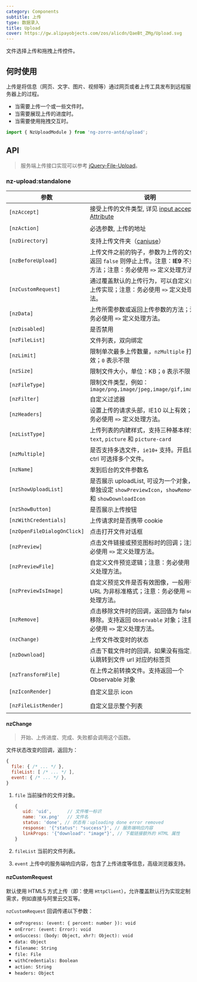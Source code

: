 ```yaml
---
category: Components
subtitle: 上传
type: 数据录入
title: Upload
cover: https://gw.alipayobjects.com/zos/alicdn/QaeBt_ZMg/Upload.svg
---
```


文件选择上传和拖拽上传控件。

## 何时使用

上传是将信息（网页、文字、图片、视频等）通过网页或者上传工具发布到远程服务器上的过程。

- 当需要上传一个或一些文件时。
- 当需要展现上传的进度时。
- 当需要使用拖拽交互时。

```ts
import { NzUploadModule } from 'ng-zorro-antd/upload';
```

## API

> 服务端上传接口实现可以参考 [jQuery-File-Upload](https://github.com/blueimp/jQuery-File-Upload/wiki)。

### nz-upload:standalone

| 参数                        | 说明                                                                                                                            | 类型                                                                                             | 默认值       |
| --------------------------- | ------------------------------------------------------------------------------------------------------------------------------- | ------------------------------------------------------------------------------------------------ | ------------ |
| `[nzAccept]`                | 接受上传的文件类型, 详见 [input accept Attribute](https://developer.mozilla.org/en-US/docs/Web/HTML/Element/input#attr-accept)  | `string`                                                                                         | -            |
| `[nzAction]`                | 必选参数, 上传的地址                                                                                                            | `string \| ((file: NzUploadFile) => string \| Observable<string>)`                               | -            |
| `[nzDirectory]`             | 支持上传文件夹（[caniuse](https://caniuse.com/#feat=input-file-directory)）                                                     | `boolean`                                                                                        | `false`      |
| `[nzBeforeUpload]`          | 上传文件之前的钩子，参数为上传的文件，若返回 `false` 则停止上传。注意：**IE9** 不支持该方法；注意：务必使用 `=>` 定义处理方法。 | `(file: NzUploadFile, fileList: NzUploadFile[]) => boolean \| Observable<boolean>`               | -            |
| `[nzCustomRequest]`         | 通过覆盖默认的上传行为，可以自定义自己的上传实现；注意：务必使用 `=>` 定义处理方法。                                            | `(item) => Subscription`                                                                         | -            |
| `[nzData]`                  | 上传所需参数或返回上传参数的方法；注意：务必使用 `=>` 定义处理方法。                                                            | `Object \| ((file: NzUploadFile) => Object \| Observable<{}>)`                                   | -            |
| `[nzDisabled]`              | 是否禁用                                                                                                                        | `boolean`                                                                                        | `false`      |
| `[nzFileList]`              | 文件列表，双向绑定                                                                                                              | `NzUploadFile[]`                                                                                 | -            |
| `[nzLimit]`                 | 限制单次最多上传数量，`nzMultiple` 打开时有效；`0` 表示不限                                                                     | `number`                                                                                         | `0`          |
| `[nzSize]`                  | 限制文件大小，单位：KB；`0` 表示不限                                                                                            | `number`                                                                                         | `0`          |
| `[nzFileType]`              | 限制文件类型，例如：`image/png,image/jpeg,image/gif,image/bmp`                                                                  | `string`                                                                                         | -            |
| `[nzFilter]`                | 自定义过滤器                                                                                                                    | `UploadFilter[]`                                                                                 | -            |
| `[nzHeaders]`               | 设置上传的请求头部，IE10 以上有效；注意：务必使用 `=>` 定义处理方法。                                                           | `Object \| ((file: NzUploadFile) => Object \| Observable<{}>)`                                   | -            |
| `[nzListType]`              | 上传列表的内建样式，支持三种基本样式 `text`, `picture` 和 `picture-card`                                                        | `'text' \| 'picture' \| 'picture-card'`                                                          | `'text'`     |
| `[nzMultiple]`              | 是否支持多选文件，`ie10+` 支持。开启后按住 ctrl 可选择多个文件。                                                                | `boolean`                                                                                        | `false`      |
| `[nzName]`                  | 发到后台的文件参数名                                                                                                            | `string`                                                                                         | `'file'`     |
| `[nzShowUploadList]`        | 是否展示 uploadList, 可设为一个对象，用于单独设定 `showPreviewIcon`，`showRemoveIcon` 和 `showDownloadIcon`                     | `boolean \| { showPreviewIcon?: boolean, showRemoveIcon?: boolean, showDownloadIcon?: boolean }` | `true`       |
| `[nzShowButton]`            | 是否展示上传按钮                                                                                                                | `boolean`                                                                                        | `true`       |
| `[nzWithCredentials]`       | 上传请求时是否携带 cookie                                                                                                       | `boolean`                                                                                        | `false`      |
| `[nzOpenFileDialogOnClick]` | 点击打开文件对话框                                                                                                              | `boolean`                                                                                        | `true`       |
| `[nzPreview]`               | 点击文件链接或预览图标时的回调；注意：务必使用 `=>` 定义处理方法。                                                              | `(file: NzUploadFile) => void`                                                                   | -            |
| `[nzPreviewFile]`           | 自定义文件预览逻辑；注意：务必使用 `=>` 定义处理方法。                                                                          | `(file: NzUploadFile) => Observable<dataURL: string>`                                            | -            |
| `[nzPreviewIsImage]`        | 自定义预览文件是否有效图像，一般用于图像 URL 为非标准格式；注意：务必使用 `=>` 定义处理方法。                                   | `(file: NzUploadFile) => boolean`                                                                | -            |
| `[nzRemove]`                | 点击移除文件时的回调，返回值为 false 时不移除。支持返回 `Observable` 对象；注意：务必使用 `=>` 定义处理方法。                   | `(file: NzUploadFile) => boolean \| Observable<boolean>`                                         | -            |
| `(nzChange)`                | 上传文件改变时的状态                                                                                                            | `EventEmitter<NzUploadChangeParam>`                                                              | -            |
| `[nzDownload]`              | 点击下载文件时的回调，如果没有指定，则默认跳转到文件 url 对应的标签页                                                           | `(file: NzUploadFile) => void`                                                                   | 跳转新标签页 |
| `[nzTransformFile]`         | 在上传之前转换文件。支持返回一个 Observable 对象                                                                                | `(file: NzUploadFile) => NzUploadTransformFileType`                                              | -            |
| `[nzIconRender]`            | 自定义显示 icon                                                                                                                 | `TemplateRef<{ $implicit: NzUploadFile }>`                                                       | -            |
| `[nzFileListRender]`        | 自定义显示整个列表                                                                                                              | `TemplateRef<{ $implicit: NzUploadFile[] }>`                                                     | -            |

#### nzChange

> 开始、上传进度、完成、失败都会调用这个函数。

文件状态改变的回调，返回为：

```js
{
  file: { /* ... */ },
  fileList: [ /* ... */ ],
  event: { /* ... */ },
}
```

1. `file` 当前操作的文件对象。

   ```js
   {
      uid: 'uid',      // 文件唯一标识
      name: 'xx.png'   // 文件名
      status: 'done', // 状态有：uploading done error removed
      response: '{"status": "success"}', // 服务端响应内容
      linkProps: '{"download": "image"}', // 下载链接额外的 HTML 属性
   }
   ```

2. `fileList` 当前的文件列表。
3. `event` 上传中的服务端响应内容，包含了上传进度等信息，高级浏览器支持。

#### nzCustomRequest

默认使用 HTML5 方式上传（即：使用 `HttpClient`），允许覆盖默认行为实现定制需求，例如直接与阿里云交互等。

`nzCustomRequest` 回调传递以下参数：

- `onProgress: (event: { percent: number }): void`
- `onError: (event: Error): void`
- `onSuccess: (body: Object, xhr?: Object): void`
- `data: Object`
- `filename: String`
- `file: File`
- `withCredentials: Boolean`
- `action: String`
- `headers: Object`
